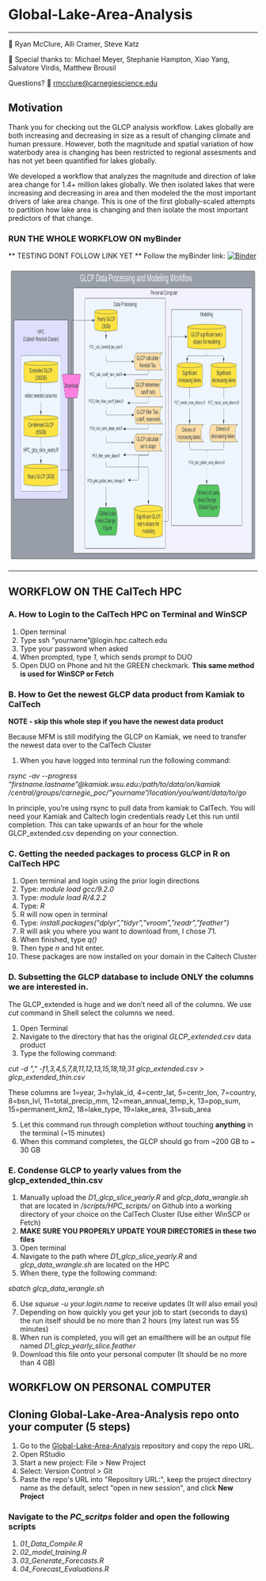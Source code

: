 # Global-Lake-Area-Analysis
-----

:busts_in_silhouette: Ryan McClure, Alli Cramer, Steve Katz

:busts_in_silhouette: Special thanks to: Michael Meyer, Stephanie Hampton, Xiao Yang, Salvatore Virdis, Matthew Brousil

Questions?  :email: rmcclure@carnegiescience.edu

## Motivation

Thank you for checking out the GLCP analysis workflow. Lakes globally are both increasing and decreasing in size as a result of changing climate and human pressure. However, both the magnitude and spatial variation of how waterbody area is changing has been restricted to regional assesments and has not yet been quantified for lakes globally.

We developed a workflow that analyzes the magnitude and direction of lake area change for 1.4+ million lakes globally. We then isolated lakes that were increasing and decreasing in area and then modeled the the most important drivers of lake area change. This is one of the first globally-scaled attempts to partition how lake area is changing and then isolate the most important predictors of that change.

### RUN THE WHOLE WORKFLOW ON myBinder
** TESTING DONT FOLLOW LINK YET **
Follow the myBinder link:
[![Binder](https://mybinder.org/badge_logo.svg)](https://mybinder.org/v2/git/https%3A%2F%2Fgithub.com%2Fryanmclake%2FCH4castR.git/HEAD?urlpath=rstudio)

<a href="url"><img src = "GLCP_Workflow.jpeg" align="center" height="600" width="1000" ></a>

-----

## WORKFLOW ON THE CalTech HPC
### A. How to Login to the CalTech HPC on Terminal and WinSCP
1. Open terminal
2. Type ssh “yourname”@login.hpc.caltech.edu
3. Type your password when asked
4. When prompted, type <i>1</i>, which sends prompt to DUO
5. Open DUO on Phone and hit the GREEN checkmark. **This same method is used for WinSCP or Fetch**

### B. How to Get the newest GLCP data product from Kamiak to CalTech
<b>NOTE - skip this whole step if you have the newest data product</b>

Because MFM is still modifying the GLCP on Kamiak, we need to transfer the newest data over to the CalTech Cluster

1. When you have logged into terminal run the following command:

<i>rsync -av --progress “firstname.lastname”@kamiak.wsu.edu:/path/to/data/on/kamiak /central/groups/carnegie_poc/”yourname”/location/you/want/data/to/go</i>

In principle, you’re using rsync to pull data from kamiak to CalTech. You will need your Kamiak and Caltech login credentials ready 
Let this run until completion. This can take upwards of an hour for the whole GLCP_extended.csv depending on your connection. 

### C. Getting the needed packages to process GLCP in R on CalTech HPC
1. Open terminal and login using the prior login directions
2. Type: <i>module load gcc/9.2.0</i>
3. Type: <i>module load R/4.2.2</i>
4. Type: <i>R</i>
5. R will now open in terminal
6. Type: <i>install.packages(“dplyr”,”tidyr”,”vroom”,”readr”,”feather”)</i>
7. R will ask you where you want to download from, I chose 71.
8. When finished, type <i>q()</i>
9. Then type <i>n</i> and hit enter. 
10. These packages are now installed on your domain in the Caltech Cluster

### D. Subsetting the GLCP database to include ONLY the columns we are interested in. 
The GLCP_extended is huge and we don’t need all of the columns. We use <i>cut</i> command in Shell select the columns we need.

1. Open Terminal
2. Navigate to the directory that has the original <i>GLCP_extended.csv</i> data product
3. Type the following command:

<i>cut -d "," -f1,3,4,5,7,8,11,12,13,15,18,19,31 glcp_extended.csv > glcp_extended_thin.csv</i>

These columns are 1=year, 3=hylak_id, 4=centr_lat, 5=centr_lon, 7=country, 8=bsn_lvl, 11=total_precip_mm, 12=mean_annual_temp_k, 13=pop_sum, 15=permanent_km2, 18=lake_type, 19=lake_area, 31=sub_area

5. Let this command run through completion without touching <b>anything</b> in the terminal (~15 minutes)
6. When this command completes, the GLCP should go from ~200 GB to ~ 30 GB

### E. Condense GLCP to yearly values from the glcp_extended_thin.csv

1. Manually upload the <i>D1_glcp_slice_yearly.R</i> and <i>glcp_data_wrangle.sh</i> that are located in <i>/scripts/HPC_scripts/</i> on Github into a working directory of your choice on the CalTech Cluster (Use either WinSCP or Fetch)
2. <b>MAKE SURE YOU PROPERLY UPDATE YOUR DIRECTORIES in these two files</b>
3. Open terminal
4. Navigate to the path where <i>D1_glcp_slice_yearly.R</i> and <i>glcp_data_wrangle.sh</i> are located on the HPC
5. When there, type the following command:

<i>sbatch glcp_data_wrangle.sh</i>

6. Use <i>squeue -u your.login.name</i> to receive updates (It will also email you)
7. Depending on how quickly you get your job to start (seconds to days) the run itself should be no more than 2 hours (my latest run was 55 minutes)
8. When run is completed, you will get an emailthere will be an output file named <i>D1_glcp_yearly_slice.feather</i>
9. Download this file onto your personal computer (It should be no more than 4 GB)


## WORKFLOW ON PERSONAL COMPUTER
## Cloning Global-Lake-Area-Analysis repo onto your computer (5 steps)
1. Go to the [Global-Lake-Area-Analysis](https://github.com/ryanmclake/Global-Lake-Area-Analysis) repository and copy the repo URL. 
2. Open RStudio
3. Start a new project: File > New Project
4. Select: Version Control > Git
5. Paste the repo's URL into "Repository URL:", keep the project directory name as the default, select "open in new session", and click <b>New Project</b>

### Navigate to the <i>PC_scritps</i> folder and open the following scripts
1. <i>01_Data_Compile.R</i>
2. <i>02_model_training.R</i>
3. <i>03_Generate_Forecasts.R</i>
4. <i>04_Forecast_Evaluations.R</i>



